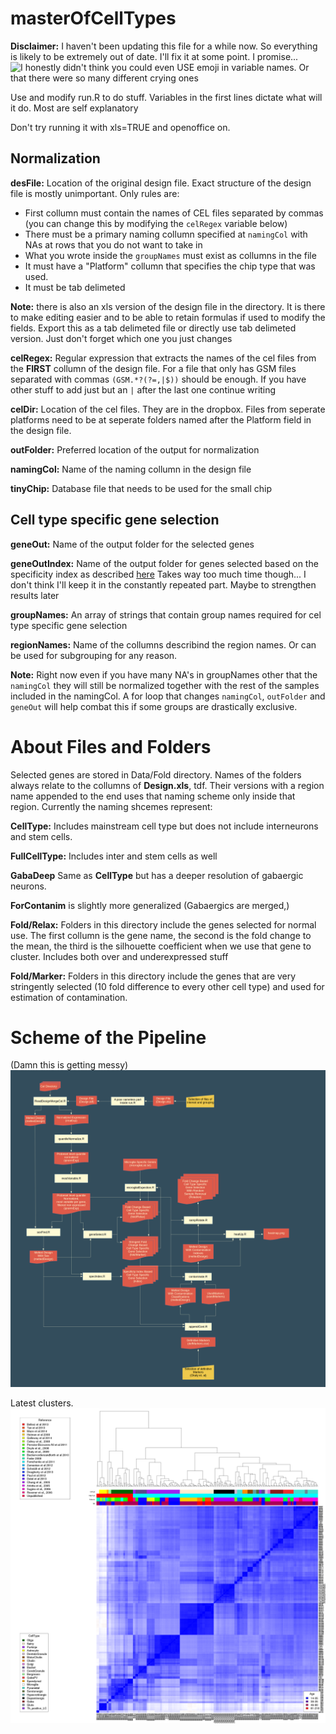 masterOfCellTypes
=================
**Disclaimer:** I haven't been updating this file for a while now. So everything is likely to be extremely out of date. I'll fix it at some point. I promise...
![I honestly didn't think you could even USE emoji in variable names. Or that there were so many different crying ones](http://imgs.xkcd.com/comics/code_quality.png)

Use and modify run.R to do stuff. Variables in the first lines dictate what will it do. Most are self explanatory

Don't try running it with xls=TRUE and openoffice on.

Normalization
-----
**desFile:** Location of the original design file. Exact structure of the design file is mostly unimportant. Only rules are:
* First collumn must contain the names of CEL files separated by commas (you can change this by modifying the `celRegex` variable below)
* There must be a primary naming collumn specified at `namingCol` with NAs at rows that you do not want to take in
* What you wrote inside the `groupNames` must exist as collumns in the file
* It must have a "Platform" collumn that specifies the chip type that was used.
* It must be tab delimeted

**Note:** there is also an xls version of the design file in the directory. It is there to make editing easier and to be able to retain formulas if used to modify the fields. Export this as a tab delimeted file or directly use tab delimeted version. Just don't forget which one you just changes

**celRegex:** Regular expression that extracts the names of the cel files from the **FIRST** collumn of the design file. For a file that only has GSM files separated with commas `(GSM.*?(?=,|$))` should be enough. If you have other stuff to add just but an `|` after the last one continue writing

**celDir:** Location of the cel files. They are in the dropbox. Files from seperate platforms need to be at seperate folders named after the Platform field in the design file.

**outFolder:** Preferred location of the output for normalization

**namingCol:** Name of the naming collumn in the design file

**tinyChip:** Database file that needs to be used for the small chip

Cell type specific gene selection
---------

**geneOut:**  Name of the output folder for the selected genes

**geneOutIndex:** Name of the output folder for genes selected based on the specificity index as described [here](https://www.landesbioscience.com/journals/systemsbiomedicine/article/25630/) Takes way too much time though... I don't think I'll keep it in the constantly repeated part. Maybe to strengthen results later

**groupNames:** An array of strings that contain group names required for cel type specific gene selection

**regionNames:** Name of the collumns describind the region names. Or can be used for subgrouping for any reason.

**Note:** Right now even if you have many NA's in groupNames other that the `namingCol` they will still be normalized together with the rest of the samples included in the namingCol. A for loop that changes `namingCol`, `outFolder` and `geneOut` will help combat this if some groups are drastically exclusive.

About Files and Folders
========
Selected genes are stored in Data/Fold directory. Names of the folders always relate to the collumns of **Design.xls**, tdf. Their versions with a region name appended to the end uses that naming scheme only inside that region.
Currently the naming shcemes represent:

**CellType:** Includes mainstream cell type but does not include interneurons and stem cells.

**FullCellType:** Includes inter and stem cells as well

**GabaDeep** Same as **CellType** but has a deeper resolution of gabaergic neurons.

**ForContanim** is slightly more generalized (Gabaergics are merged,)

**Fold/Relax:** Folders in this directory include the genes selected for normal use. The first collumn is the gene name, the second is the fold change to the mean, the third is the silhouette coefficient when we use that gene to cluster. Includes both over and underexpressed stuff

**Fold/Marker:** Folders in this directory include the genes that are very stringently selected (10 fold difference to every other cell type) and used for estimation of contamination.

Scheme of the Pipeline
=====================
(Damn this is getting messy)
![A display of epicness](images/pipeline.png)


Latest clusters.
![AAARGH](images/heatmap.png)
